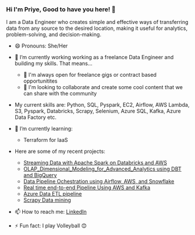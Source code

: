 ### Hi I'm Priye, Good to have you here! 👋

I am a Data Engineer who creates simple and effective ways of transferring data from any source to the desired location, making it useful for analytics, problem-solving, and decision-making.

- 😄 Pronouns: She/Her

- 🔭 I’m currently working working as a freelance Data Engineer and building my skills. That means...
    * 👯 I'm always open for freelance gigs or contract based opportunitites
    * 💬 I'm looking to collaborate and create some cool content that we can share with the community

- My current skills are:
Python, SQL, Pyspark, EC2, Airflow, AWS Lambda, S3, Pyspark, Databricks, Scrapy, Selenium, Azure SQL, Kafka, Azure Data Factory etc.


- 🌱 I’m currently learning:
    * Terraform for IaaS


- Here are some of my recent projects:
  * <a href="https://github.com/priye-1/Streaming_Data_ETL_with_Apache_Spark_on_Databricks">Streaming Data with Apache Spark on Databricks and AWS</a>
  * <a href="https://github.com/priye-1/OLAP_Dimensional_Modeling_for_Advanced_Analytics/tree/master">OLAP_Dimensional_Modeling_for_Advanced_Analytics using DBT and BigQuery</a>
  * <a href="https://github.com/priye-1/airflow_data_pipeline">Data Pipeline Ochestration using Airflow, AWS, and Snowflake</a>
  * <a href="https://github.com/priye-1/Real_time_End_to_End_Pipeline_using_Kafka">Real time end-to-end Pipeline Using AWS and Kafka</a>
  * <a href="https://github.com/priye-1/Azure_Data_ETL_pipeline">Azure Data ETL pipeline</a>
  * <a href="https://github.com/priye-1/scrapy-data-mining">Scrapy Data mining</a>


- 📫 How to reach me: <a href="https://www.linkedin.com/in/tamunopriye-dagogo-george-191175167/">LinkedIn</a>
- ⚡ Fun fact: I play Volleyball 😊

